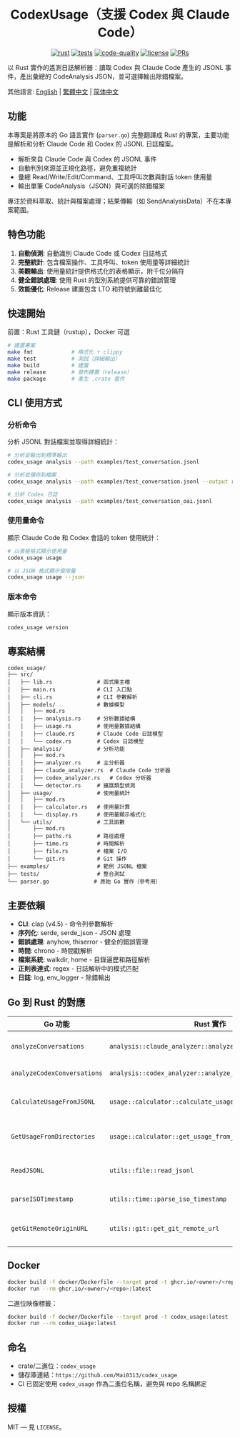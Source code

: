 <center>

# CodexUsage（支援 Codex 與 Claude Code）

[![rust](https://img.shields.io/badge/Rust-stable-orange?logo=rust&logoColor=white)](https://www.rust-lang.org/)
[![tests](https://github.com/Mai0313/CodexUsage/actions/workflows/test.yml/badge.svg)](https://github.com/Mai0313/CodexUsage/actions/workflows/test.yml)
[![code-quality](https://github.com/Mai0313/CodexUsage/actions/workflows/code-quality-check.yml/badge.svg)](https://github.com/Mai0313/CodexUsage/actions/workflows/code-quality-check.yml)
[![license](https://img.shields.io/badge/License-MIT-green.svg?labelColor=gray)](https://github.com/Mai0313/CodexUsage/tree/master?tab=License-1-ov-file)
[![PRs](https://img.shields.io/badge/PRs-welcome-brightgreen.svg)](https://github.com/Mai0313/CodexUsage/pulls)

</center>

以 Rust 實作的遙測日誌解析器：讀取 Codex 與 Claude Code 產生的 JSONL 事件，產出彙總的 CodeAnalysis JSON，並可選擇輸出除錯檔案。

其他語言: [English](README.md) | [繁體中文](README.zh-TW.md) | [简体中文](README.zh-CN.md)

## 功能

本專案是將原本的 Go 語言實作 (`parser.go`) 完整翻譯成 Rust 的專案，主要功能是解析和分析 Claude Code 和 Codex 的 JSONL 日誌檔案。

- 解析來自 Claude Code 與 Codex 的 JSONL 事件
- 自動判別來源並正規化路徑，避免重複統計
- 彙總 Read/Write/Edit/Command、工具呼叫次數與對話 token 使用量
- 輸出單筆 CodeAnalysis（JSON）與可選的除錯檔案

專注於資料萃取、統計與檔案處理；結果傳輸（如 SendAnalysisData）不在本專案範圍。

## 特色功能

1. **自動偵測**: 自動識別 Claude Code 或 Codex 日誌格式
2. **完整統計**: 包含檔案操作、工具呼叫、token 使用量等詳細統計
3. **美觀輸出**: 使用量統計提供格式化的表格顯示，附千位分隔符
4. **健全錯誤處理**: 使用 Rust 的型別系統提供可靠的錯誤管理
5. **效能優化**: Release 建置包含 LTO 和符號剝離最佳化

## 快速開始

前置：Rust 工具鏈（rustup），Docker 可選

```bash
# 建置專案
make fmt            # 格式化 + clippy
make test           # 測試（詳細輸出）
make build          # 建置
make release        # 發布建置（release）
make package        # 產生 .crate 套件
```

## CLI 使用方式

### 分析命令

分析 JSONL 對話檔案並取得詳細統計：

```bash
# 分析並輸出到標準輸出
codex_usage analysis --path examples/test_conversation.jsonl

# 分析並儲存到檔案
codex_usage analysis --path examples/test_conversation.jsonl --output result.json

# 分析 Codex 日誌
codex_usage analysis --path examples/test_conversation_oai.jsonl
```

### 使用量命令

顯示 Claude Code 和 Codex 會話的 token 使用統計：

```bash
# 以表格格式顯示使用量
codex_usage usage

# 以 JSON 格式顯示使用量
codex_usage usage --json
```

### 版本命令

顯示版本資訊：

```bash
codex_usage version
```

## 專案結構

```
codex_usage/
├── src/
│   ├── lib.rs              # 函式庫主檔
│   ├── main.rs             # CLI 入口點
│   ├── cli.rs              # CLI 參數解析
│   ├── models/             # 數據模型
│   │   ├── mod.rs
│   │   ├── analysis.rs     # 分析數據結構
│   │   ├── usage.rs        # 使用量數據結構
│   │   ├── claude.rs       # Claude Code 日誌模型
│   │   └── codex.rs        # Codex 日誌模型
│   ├── analysis/           # 分析功能
│   │   ├── mod.rs
│   │   ├── analyzer.rs     # 主分析器
│   │   ├── claude_analyzer.rs  # Claude Code 分析器
│   │   ├── codex_analyzer.rs   # Codex 分析器
│   │   └── detector.rs     # 擴展類型偵測
│   ├── usage/              # 使用量統計
│   │   ├── mod.rs
│   │   ├── calculator.rs   # 使用量計算
│   │   └── display.rs      # 使用量顯示格式化
│   └── utils/              # 工具函數
│       ├── mod.rs
│       ├── paths.rs        # 路徑處理
│       ├── time.rs         # 時間解析
│       ├── file.rs         # 檔案 I/O
│       └── git.rs          # Git 操作
├── examples/               # 範例 JSONL 檔案
├── tests/                  # 整合測試
└── parser.go              # 原始 Go 實作（參考用）
```

## 主要依賴

- **CLI**: clap (v4.5) - 命令列參數解析
- **序列化**: serde, serde_json - JSON 處理
- **錯誤處理**: anyhow, thiserror - 健全的錯誤管理
- **時間**: chrono - 時間戳解析
- **檔案系統**: walkdir, home - 目錄遍歷和路徑解析
- **正則表達式**: regex - 日誌解析中的模式匹配
- **日誌**: log, env_logger - 除錯輸出

## Go 到 Rust 的對應

| Go 功能 | Rust 實作 | 說明 |
|---------|-----------|------|
| `analyzeConversations` | `analysis::claude_analyzer::analyze_claude_conversations` | Claude Code 分析 |
| `analyzeCodexConversations` | `analysis::codex_analyzer::analyze_codex_conversations` | Codex 分析 |
| `CalculateUsageFromJSONL` | `usage::calculator::calculate_usage_from_jsonl` | 單檔使用量計算 |
| `GetUsageFromDirectories` | `usage::calculator::get_usage_from_directories` | 目錄使用量統計 |
| `ReadJSONL` | `utils::file::read_jsonl` | JSONL 檔案讀取 |
| `parseISOTimestamp` | `utils::time::parse_iso_timestamp` | 時間戳解析 |
| `getGitRemoteOriginURL` | `utils::git::get_git_remote_url` | Git 遠端 URL 提取 |

## Docker

```bash
docker build -f docker/Dockerfile --target prod -t ghcr.io/<owner>/<repo>:latest .
docker run --rm ghcr.io/<owner>/<repo>:latest
```

二進位映像標籤：
```bash
docker build -f docker/Dockerfile --target prod -t codex_usage:latest .
docker run --rm codex_usage:latest
```

## 命名

- crate/二進位：`codex_usage`
- 儲存庫連結：`https://github.com/Mai0313/codex_usage`
- CI 已固定使用 `codex_usage` 作為二進位名稱，避免與 repo 名稱綁定

## 授權

MIT — 見 `LICENSE`。
